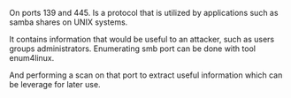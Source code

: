 On ports 139 and 445.
Is a protocol that is utilized by applications such as samba shares on UNIX systems.

It contains information that would be useful to an attacker, such as users groups administrators.
Enumerating smb port can be done with tool enum4linux.

And performing a scan on that port to extract useful information which can be leverage for later use.